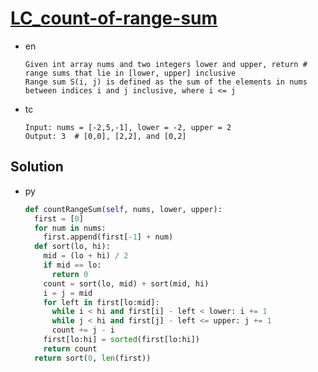 # [LC_count-of-range-sum](https://leetcode.com/problems/count-of-range-sum)

* en

  ```en
  Given int array nums and two integers lower and upper, return # range sums that lie in [lower, upper] inclusive
  Range sum S(i, j) is defined as the sum of the elements in nums between indices i and j inclusive, where i <= j
  ```

* tc

  ```tc
  Input: nums = [-2,5,-1], lower = -2, upper = 2
  Output: 3  # [0,0], [2,2], and [0,2]
  ```

## Solution

* py

  ```py
  def countRangeSum(self, nums, lower, upper):
    first = [0]
    for num in nums:
      first.append(first[-1] + num)
    def sort(lo, hi):
      mid = (lo + hi) / 2
      if mid == lo:
        return 0
      count = sort(lo, mid) + sort(mid, hi)
      i = j = mid
      for left in first[lo:mid]:
        while i < hi and first[i] - left < lower: i += 1
        while j < hi and first[j] - left <= upper: j += 1
        count += j - i
      first[lo:hi] = sorted(first[lo:hi])
      return count
    return sort(0, len(first))
  ```
